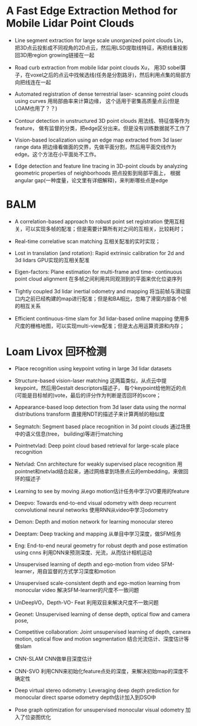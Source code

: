 # A Fast Edge Extraction Method for Mobile Lidar Point Clouds

- Line segment extraction for large scale unorganized point clouds
Lin，把3D点云投影成不同视角的2D点云，然后用LSD提取线特征，再把线重投影回3D用region growing链接在一起

- Road curb extraction from mobile lidar point clouds
Xu， 用3D sobel算子，在voxel之后的点云中找候选线(任务是分割路牙)，然后利用点集的局部方向把线连在一起

- Automated registration of dense terrestrial laser- scanning point clouds using curves
用局部曲率来计算边缘， 这个适用于密集高质量点云(但是LOAM也用了？？)

- Contour detection in unstructured 3D point clouds
用法线、特征值等作为feature， 做有监督的分类，把edge区分出来。但是没有训练数据就不工作了

- Vision-based localization using an edge map extracted from 3d laser range data
把边缘看做面的交界，先做平面分割，然后用平面交线作为edge。这个方法在小平面处不工作。

- Edge detection and feature line tracing in 3D-point clouds by analyzing geometric properties of neighborhoods
把点投影到局部平面上， 根据angular gap(一种度量，论文里有详细解释)，来判断哪些点是edge

# BALM
- A correlation-based approach to robust point set registration
使用互相关，可以实现多帧的配准；但是需要计算所有对之间的互相关，比较耗时；

- Real-time correlative scan matching
互相关配准的实时实现；

- Lost in translation (and rotation): Rapid extrinsic calibration for 2d and 3d lidars
GPU实现的互相关配准

- Eigen-factors: Plane estimation for multi-frame and time- continuous point cloud alignment
在多帧之间利用共同观测到的平面来优化位姿序列

- Tightly coupled 3d lidar inertial odometry and mapping
将当前帧与滑动窗口内之前已经构建的map进行配准；但是和BA相比，忽略了滑窗内部各个帧的相互关系

- Efficient continuous-time slam for 3d lidar-based online mapping
使用多尺度的栅格地图，可以实现multi-view配准；但是太占用运算资源和内存；

# Loam Livox 回环检测
- Place recognition using keypoint voting in large 3d lidar datasets
- Structure-based vision-laser matching
这两篇类似，从点云中提keypoint，然后用Gestalt descriptors描述子， 每个keypoint给他附近的点(可能是目标帧的)vote，最后的评分作为判断是否回环的score；

- Appearance-based loop detection from 3d laser data using the normal distributions transform
直接用NDT的描述子来计算两帧的相似度

- Segmatch: Segment based place recognition in 3d point clouds
通过场景中的语义信息(tree， building)等进行matching

- Pointnetvlad: Deep point cloud based retrieval for large-scale place recognition
- Netvlad: Cnn architecture for weakly supervised place recognition
用pointnet和netvlad结合起来，通过网络拿到场景点云的embedding，来做回环的描述子

- Learning to see by moving
从ego motion估计任务中学习VO要用的feature

- Deepvo: Towards end-to-end visual odometry with deep recurrent convolutional neural networks
使用RNN从video中学习odometry

- Demon: Depth and motion network for learning monocular stereo
- Deeptam: Deep tracking and mapping
从单目中学习深度，做SFM任务

- Eng: End-to-end neural geometry for robust depth and pose estimation using cnns
利用DNN来预测深度、光流，从而估计相机运动

- Unsupervised learning of depth and ego-motion from video
SFM-learner，用自监督的方式学习深度和motion

- Unsupervised scale-consistent depth and ego-motion learning from monocular video
解决SFM-learner的尺度不一致问题

- UnDeepVO，Depth-VO- Feat
利用双目来解决尺度不一致问题

- Geonet: Unsupervised learning of dense depth, optical flow and camera pose,
- Competitive collaboration: Joint unsupervised learning of depth, camera motion, optical flow and motion segmentation
结合光流估计、深度估计等做slam

- CNN-SLAM
CNN做单目深度估计

- CNN-SVO
利用CNN来初始化feature点处的深度，来解决初始map的深度不确定性

- Deep virtual stereo odometry: Leveraging deep depth prediction for monocular direct sparse odometry
depth估计加入到DSO中

- Pose graph optimization for unsupervised monocular visual odometry
加入了位姿图优化
